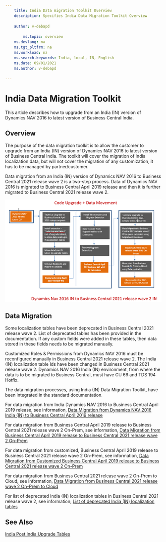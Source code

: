 ```yaml
---
    title: India Data migration Toolkit Overview
    description: Specifies India Data Migration Toolkit Overview

    author: v-debapd

        ms.topic: overview
    ms.devlang: na
    ms.tgt_pltfrm: na
    ms.workload: na
    ms.search.keywords: India, local, IN, English
    ms.date: 09/01/2021
    ms.author: v-debapd

---
```

# India Data Migration Toolkit 

This article describes how to upgrade from an India (IN) version of Dynamics NAV 2016 to latest version of Business Central India.

## Overview

The purpose of the data migration toolkit is to allow the customer to upgrade from an India (IN) version of Dynamics NAV 2016 to latest version of Business Central India. The toolkit will cover the migration of India localization data, but will not cover the migration of any customization, it has to be managed by partner/customer.

Data migration from an India (IN) version of Dynamics NAV 2016 to Business Central 2021 release wave 2 is a two-step process. Data of Dynamics NAV 2016 is migrated to Business Central April 2019 release and then it is further migrated to Business Central 2021 release wave 2.

![Shows the code upgrade and data movement.](../developer/media/nav-2016-to-BC-19.png "Shows the code upgrade and data movement") 
## Data Migration

Some localization tables have been deprecated in Business Central 2021 release wave 2. List of deprecated tables has been provided in the documentation. If any custom fields were added in these tables, then data stored in these fields needs to be migrated manually.

Customized Roles & Permissions from Dynamics NAV 2016 must be reconfigured manually in Business Central 2021 release wave 2. The India (IN) localization table Ids have been changed in Business Central 2021 release wave 2. Dynamics NAV 2016 India (IN) environment, from where the data is to be migrated to Business Central, must have CU 66 and TDS 194 Hotfix.

The data migration processes, using India (IN) Data Migration Toolkit, have been integrated in the standard documentation.

For data migration from India Dynamics NAV 2016 to Business Central April 2019 release, see information, [Data Migration from Dynamics NAV 2016 India (IN) to Business Central April 2019 release](../upgrade/Converting-a-Database.md)

For data migration from Business Central April 2019 release to Business Central 2021 release wave 2 On-Prem, see information,  [Data Migration from Business Central April 2019 release to Business Central 2021 release wave 2 On-Prem](../upgrade/upgrade-unmodified-application-v14-v19.md)

For data migration from customized, Business Central April 2019 release to Business Central 2021 release wave 2 On-Prem, see information,  [Data Migration from Customized Business Central April 2019 release to Business Central 2021 release wave 2 On-Prem](../upgrade/upgrade-to-microsoft-base-app-v19.md)

For data migration from Business Central 2021 release wave 2 On-Prem to Cloud, see information, [Data Migration from Business Central 2021 release wave 2 On-Prem to Cloud](../administration/migration-tool.md)

For list of deprecated India (IN) localization tables in Business Central 2021 release wave 2, see information, [List of deprecated India (IN) localization tables](../upgrade/india-data-migration-list-of-deprecated-tables.md)


## See Also 
[India Post India Upgrade Tables](../upgrade/post-india-upgrade-tables.md)
 
